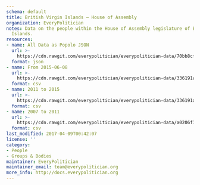 ```yaml
---
schema: default
title: British Virgin Islands — House of Assembly
organization: EveryPolitician
notes: Data on the people within the House of Assembly legislature of British Virgin
  Islands.
resources:
- name: All Data as Popolo JSON
  url: >-
    https://cdn.rawgit.com/everypolitician/everypolitician-data/70bb8cffe9956296df1da6be1dcd7b607128aa4f/data/British_Virgin_Islands/Assembly/ep-popolo-v1.0.json
  format: json
- name: From 2015-06-08
  url: >-
    https://cdn.rawgit.com/everypolitician/everypolitician-data/336191ae786523bd81f9c5c0c6d7dca422eefb2e/data/British_Virgin_Islands/Assembly/term-2015.csv
  format: csv
- name: 2011 to 2015
  url: >-
    https://cdn.rawgit.com/everypolitician/everypolitician-data/336191ae786523bd81f9c5c0c6d7dca422eefb2e/data/British_Virgin_Islands/Assembly/term-2011.csv
  format: csv
- name: 2007 to 2011
  url: >-
    https://cdn.rawgit.com/everypolitician/everypolitician-data/a0206f16dab7f4bfbb29e7210d7fd2361cffa001/data/British_Virgin_Islands/Assembly/term-2007.csv
  format: csv
last_modified: 2017-04-09T00:42:07
license: ''
category:
- People
- Groups & Bodies
maintainer: EveryPolitician
maintainer_email: team@everypolitician.org
more_info: http://docs.everypolitician.org
---
```

